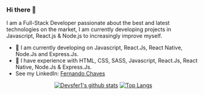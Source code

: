### Hi there 👋

I am a Full-Stack Developer passionate about the best and latest technologies on the market, I am currently developing projects in Javascript, React.js & Node.js to increasingly improve myself.

- 🔭 I am currently developing on Javascript, React.Js, React Native, Node.Js and Express.Js.
- 🌱 I have experience with HTML, CSS, SASS, Javascript, React.Js, React Native, Node.Js & Express.Js.
- See my LinkedIn: [Fernando Chaves](https://www.linkedin.com/in/fernandochavesfc/)

<div align="center" >

[![Devsfer1's github stats](https://github-readme-stats.vercel.app/api?username=devsfer1&show_icons=true&theme=radical&bg_color=30,0d0d0d,191919&title_color=fff&text_color=fff&icon_color=79ff97)](https://github.com/anuraghazra/github-readme-stats)
[![Top Langs](https://github-readme-stats.vercel.app/api/top-langs/?username=devsfer1&layout=compact&theme=radical&bg_color=30,0d0d0d,191919&title_color=fff&text_color=fff&icon_color=79ff97)](https://github.com/anuraghazra/github-readme-stats)

</div>
